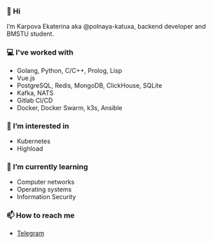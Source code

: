 ### 👋 Hi
I’m Karpova Ekaterina aka @polnaya-katuxa, backend developer and BMSTU student.

### 💻 I've worked with
- Golang, Python, C/C++, Prolog, Lisp
- Vue.js
- PostgreSQL, Redis, MongoDB, ClickHouse, SQLite
- Kafka, NATS
- Gitlab CI/CD
- Docker, Docker Swarm, k3s, Ansible

### 👀 I’m interested in
- Kubernetes
- Highload
  
### 🌱 I’m currently learning
- Computer networks
- Operating systems
- Information Security

### 📫 How to reach me
- [Telegram](https://t.me/polnaya_katuxa)

<!---
polnaya-katuxa/polnaya-katuxa is a ✨ special ✨ repository because its `README.md` (this file) appears on your GitHub profile.
You can click the Preview link to take a look at your changes.
--->
